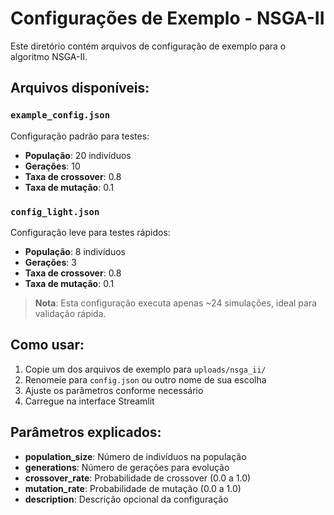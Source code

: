 # Configurações de Exemplo - NSGA-II

Este diretório contém arquivos de configuração de exemplo para o algoritmo NSGA-II.

## Arquivos disponíveis:

### `example_config.json`
Configuração padrão para testes:
- **População**: 20 indivíduos
- **Gerações**: 10
- **Taxa de crossover**: 0.8
- **Taxa de mutação**: 0.1

### `config_light.json`
Configuração leve para testes rápidos:
- **População**: 8 indivíduos  
- **Gerações**: 3
- **Taxa de crossover**: 0.8
- **Taxa de mutação**: 0.1

> **Nota**: Esta configuração executa apenas ~24 simulações, ideal para validação rápida.

## Como usar:

1. Copie um dos arquivos de exemplo para `uploads/nsga_ii/`
2. Renomeie para `config.json` ou outro nome de sua escolha
3. Ajuste os parâmetros conforme necessário
4. Carregue na interface Streamlit

## Parâmetros explicados:

- **population_size**: Número de indivíduos na população
- **generations**: Número de gerações para evolução
- **crossover_rate**: Probabilidade de crossover (0.0 a 1.0)
- **mutation_rate**: Probabilidade de mutação (0.0 a 1.0)
- **description**: Descrição opcional da configuração
